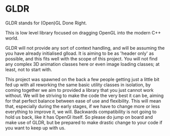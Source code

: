 GLDR
====

GLDR stands for (Open)GL Done Right.

This is low level library focused on dragging OpenGL into the modern C++ world.

GLDR will not provide any sort of context handling, and will be assuming the you have already initialised glload. It is aiming to be as 'header only' as possible, and this fits well with the scope of this project. You will not find any complex 3D animation classes here or even image loading classes; at least, not to start with.

This project was spawned on the back a few people getting just a little bit fed up with all reworking the same basic utility classes in isolation, by coming together we aim to provided a library that you just cannot work without. We will be striving to make the code the very best it can be, aiming for that perfect balance between ease of use and flexibility. This will mean that, especially during the early stages, if we have to change more or less everything to improve it, we will. Backwards compatibility is not going to hold us back, like it has OpenGl itself. So please do jump on board and make use of GLDR, but be prepared to make drastic change to your code if you want to keep up with us.
